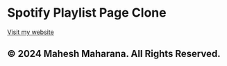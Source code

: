 
# Spotify Playlist Page Clone


<a href="https://maheshmaharana323.github.io/Spotify-Playlist-page.github.io/" target="_blank">Visit my website</a>


## © 2024 Mahesh Maharana. All Rights Reserved.
